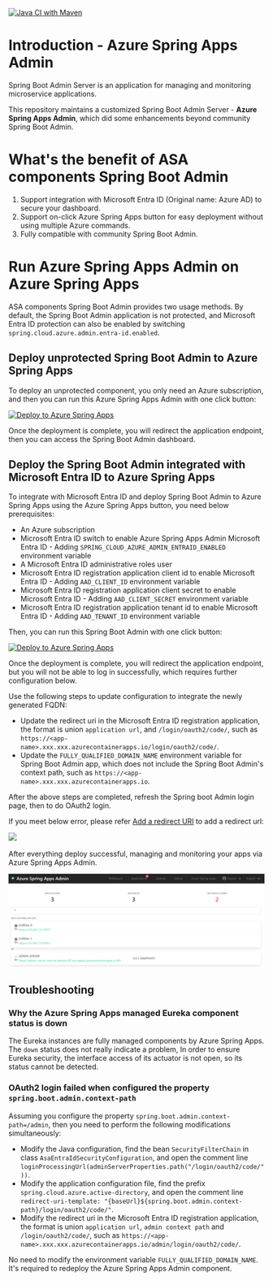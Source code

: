 [![Java CI with Maven](https://github.com/fangjian0423/asa-admin/actions/workflows/maven.yml/badge.svg)](https://github.com/fangjian0423/asa-admin/actions/workflows/maven.yml)

# Introduction - Azure Spring Apps Admin

Spring Boot Admin Server is an application for managing and monitoring microservice applications.

This repository maintains a customized Spring Boot Admin Server - **Azure Spring Apps Admin**, which did some enhancements beyond community Spring Boot Admin.

# What's the benefit of ASA components Spring Boot Admin

1. Support integration with Microsoft Entra ID (Original name: Azure AD) to secure your dashboard.
2. Support on-click Azure Spring Apps button for easy deployment without using multiple Azure commands.
3. Fully compatible with community Spring Boot Admin.

# Run Azure Spring Apps Admin on Azure Spring Apps

ASA components Spring Boot Admin provides two usage methods. 
By default, the Spring Boot Admin application is not protected, 
and Microsoft Entra ID protection can also be enabled by switching `spring.cloud.azure.admin.entra-id.enabled`.

## Deploy unprotected Spring Boot Admin to Azure Spring Apps

To deploy an unprotected component, you only need an Azure subscription, and then you can run this Azure Spring Apps Admin with one click button:

<a href="https://aka.ms/spring/asa-button?url=https://github.com/fangjian0423/asa-admin" data-linktype="external">
<img src="https://user-images.githubusercontent.com/58474919/236122963-8c0857bb-3822-4485-892a-445fa33f1612.png" alt="Deploy to Azure Spring Apps" width="200px" data-linktype="relative-path">
</a>

Once the deployment is complete, you will redirect the application endpoint, then you can access the Spring Boot Admin dashboard.

## Deploy the Spring Boot Admin integrated with Microsoft Entra ID to Azure Spring Apps

To integrate with Microsoft Entra ID and deploy Spring Boot Admin to Azure Spring Apps using the Azure Spring Apps button, you need below prerequisites:

- An Azure subscription
- Microsoft Entra ID switch to enable Azure Spring Apps Admin Microsoft Entra ID - Adding `SPRING_CLOUD_AZURE_ADMIN_ENTRAID_ENABLED` environment variable
- A Microsoft Entra ID administrative roles user
- Microsoft Entra ID registration application client id to enable Microsoft Entra ID - Adding `AAD_CLIENT_ID` environment variable
- Microsoft Entra ID registration application client secret to enable Microsoft Entra ID - Adding `AAD_CLIENT_SECRET` environment variable
- Microsoft Entra ID registration application tenant id to enable Microsoft Entra ID - Adding `AAD_TENANT_ID` environment variable

Then, you can run this Spring Boot Admin with one click button:

<a href="https://aka.ms/spring/asa-button?url=https://github.com/fangjian0423/asa-admin" data-linktype="external">
<img src="https://user-images.githubusercontent.com/58474919/236122963-8c0857bb-3822-4485-892a-445fa33f1612.png" alt="Deploy to Azure Spring Apps" width="200px" data-linktype="relative-path">
</a>

Once the deployment is complete, you will redirect the application endpoint, but you will not be able to log in successfully, which requires further configuration below.

Use the following steps to update configuration to integrate the newly generated FQDN:
- Update the redirect uri in the Microsoft Entra ID registration application, the format is union `application url`, and `/login/oauth2/code/`, such as `https://<app-name>.xxx.xxx.azurecontainerapps.io/login/oauth2/code/`.
- Update the `FULLY_QUALIFIED_DOMAIN_NAME` environment variable for Spring Boot Admin app, which does not include the Spring Boot Admin's context path, such as `https://<app-name>.xxx.xxx.azurecontainerapps.io`.

After the above steps are completed, refresh the Spring boot Admin login page, then to do OAuth2 login.

If you meet below error, please refer [Add a redirect URI](https://learn.microsoft.com/en-us/azure/active-directory/develop/quickstart-register-app#add-a-redirect-uri) to add a redirect url:

![](assets/aad-login.png)

After everything deploy successful, managing and monitoring your apps via Azure Spring Apps Admin.

![](assets/dashboard.png)

## Troubleshooting

### Why the Azure Spring Apps managed Eureka component status is down

The Eureka instances are fully managed components by Azure Spring Apps. The `down` status does not really indicate a problem, 
In order to ensure Eureka security, the interface access of its actuator is not open, so its status cannot be detected.

### OAuth2 login failed when configured the property `spring.boot.admin.context-path`

Assuming you configure the property `spring.boot.admin.context-path=/admin`, then you need to perform the following modifications simultaneously:

- Modify the Java configuration, find the bean `SecurityFilterChain` in class `AsaEntraIdSecurityConfiguration`, and open the comment line `loginProcessingUrl(adminServerProperties.path("/login/oauth2/code/"))`. 
- Modify the application configuration file, find the prefix `spring.cloud.azure.active-directory`, and open the comment line `redirect-uri-template: "{baseUrl}${spring.boot.admin.context-path}/login/oauth2/code/"`. 
- Modify the redirect uri in the Microsoft Entra ID registration application, the format is union `application url`, `admin context path` and `/login/oauth2/code/`, such as `https://<app-name>.xxx.xxx.azurecontainerapps.io/admin/login/oauth2/code/`.

No need to modify the environment variable `FULLY_QUALIFIED_DOMAIN_NAME`. It's required to redeploy the Azure Spring Apps Admin component.
